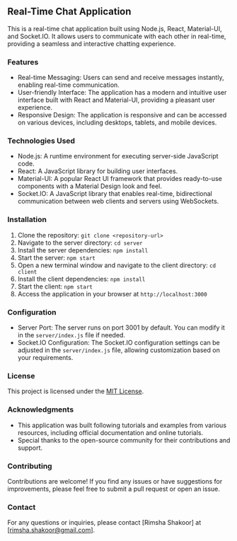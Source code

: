 ## Real-Time Chat Application

This is a real-time chat application built using Node.js, React, Material-UI, and Socket.IO. It allows users to communicate with each other in real-time, providing a seamless and interactive chatting experience.

### Features

- Real-time Messaging: Users can send and receive messages instantly, enabling real-time communication.
- User-friendly Interface: The application has a modern and intuitive user interface built with React and Material-UI, providing a pleasant user experience.
- Responsive Design: The application is responsive and can be accessed on various devices, including desktops, tablets, and mobile devices.

### Technologies Used

- Node.js: A runtime environment for executing server-side JavaScript code.
- React: A JavaScript library for building user interfaces.
- Material-UI: A popular React UI framework that provides ready-to-use components with a Material Design look and feel.
- Socket.IO: A JavaScript library that enables real-time, bidirectional communication between web clients and servers using WebSockets.

### Installation

1. Clone the repository: `git clone <repository-url>`
2. Navigate to the server directory: `cd server`
3. Install the server dependencies: `npm install`
4. Start the server: `npm start`
5. Open a new terminal window and navigate to the client directory: `cd client`
6. Install the client dependencies: `npm install`
7. Start the client: `npm start`
8. Access the application in your browser at `http://localhost:3000`

### Configuration

- Server Port: The server runs on port 3001 by default. You can modify it in the `server/index.js` file if needed.
- Socket.IO Configuration: The Socket.IO configuration settings can be adjusted in the `server/index.js` file, allowing customization based on your requirements.

### License

This project is licensed under the [MIT License](LICENSE).

### Acknowledgments

- This application was built following tutorials and examples from various resources, including official documentation and online tutorials.
- Special thanks to the open-source community for their contributions and support.

### Contributing

Contributions are welcome! If you find any issues or have suggestions for improvements, please feel free to submit a pull request or open an issue.

### Contact

For any questions or inquiries, please contact [Rimsha Shakoor] at [rimsha.shakoor@gmail.com].
